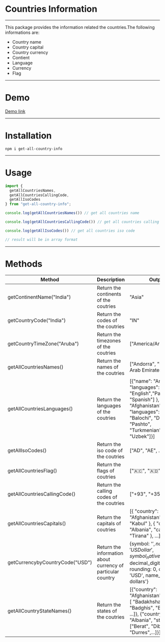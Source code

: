# Countries Information
---
This package provides the information related the countries.The following informations are:
* Country name
* Country capital
* Country currency
* Contient
* Language
* Currency
* Flag

---
# Demo
[Demo link](https://stackblitz.com/edit/react-ha9uel)

---

# Installation
`npm i get-all-country-info`

---
# Usage
```javascript
import {
  getAllCountriesNames,
  getAllCountriesCallingCode,
  getAllIsoCodes
} from "get-all-country-info";

console.log(getAllCountriesNames()) // get all countries name

console.log(getAllCountriesCallingCode()) // get all countries calling code

console.log(getAllIsoCodes()) // get all countries iso code

// result will be in array format
```
---
# Methods
| Method | Description | Output
| --- | --- | --- |
| getContinentName("India") | Return the continents of the coutries | "Asia" |
| getCountryCode("India") | Return the codes of the coutries | "IN" |
| getCountryTimeZone("Aruba") | Return the timezones of the coutries | ["America/Aruba"] |
| getAllCountriesNames() | Return the names of the coutries | ["Andorra", "United Arab Emirates", ...] |
| getAllCountriesLanguages() | Return the languages of the coutries | [{"name": "Aruba", "languages": [ "Dutch", "English","Papiamento", "Spanish"] }, { "name": "Afghanistan", "languages": [ "Balochi", "Dari", "Pashto", "Turkmenian", "Uzbek"]}] |
| getAllIsoCodes() | Return the iso code of the coutries | ["AD", "AE", ..] |
| getAllCountriesFlag() | Return the flags of coutries | ["🇦🇨", "🇦🇩" ..] |
| getAllCountriesCallingCode() | Return the calling codes of the coutries | ["+93", "+358" ...] |
| getAllCountriesCapitals() | Return the capitals of coutries |[{ "country": "Afghanistan", "capital": "Kabul" }, { "country": "Albania", "capital": "Tirana" }, ...] |
| getCurrencybyCountryCode("USD") | Return the information about currency of particular country | {symbol: '$', name: 'US Dollar', symbol_native: '$', decimal_digits: 2, rounding: 0, code: 'USD', name_plural: 'US dollars'} |
| getAllCountryStateNames() | Return the states of the coutries | [{"country": "Afghanistan", "states": [ "Badakhshan", "Badghis", "Baghlan", ...]}, {"country": "Albania", "states": ["Berat", "Dibres", "Durres",...]}] |